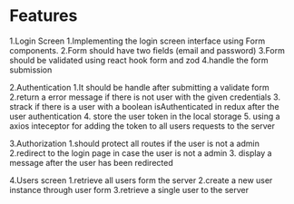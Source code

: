 
# Features

1.Login Screen
   1.Implementing the login screen interface using Form components.
   2.Form should have two fields (email and password)
   3.Form should be validated using react hook form and zod
   4.handle the form submission

2.Authentication
  1.It should be handle after submitting a validate form
  2.return a error message if there is not user with the given credentials
  3. strack if there is a user with a  boolean isAuthenticated in redux after the user authentication
  4. store the user token in the local storage
  5. using a axios inteceptor for adding the token to all users requests to the server
  
3.Authorization
  1.should protect all routes if the user is not a admin
  2.redirect to the login page in case the user is not a admin
  3. display a message after the user has been redirected

4.Users screen
  1.retrieve all users form the server
  2.create a new user instance through user form
  3.retrieve a single user to the server
